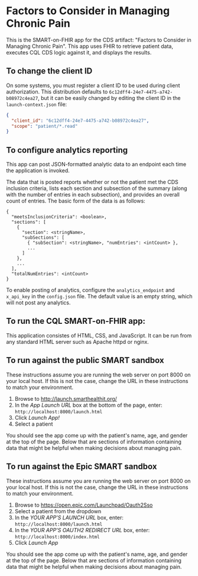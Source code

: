 # Factors to Consider in Managing Chronic Pain

This is the SMART-on-FHIR app for the CDS artifact: "Factors to Consider in Managing Chronic Pain".
This app uses FHIR to retrieve patient data, executes CQL CDS logic against it, and displays the
results.

## To change the client ID

On some systems, you must register a client ID to be used during client authorization.  This
distribution defaults to `6c12dff4-24e7-4475-a742-b08972c4ea27`, but it can be easily changed
by editing the client ID in the `launch-context.json` file:

```json
{
  "client_id": "6c12dff4-24e7-4475-a742-b08972c4ea27",
  "scope": "patient/*.read"
}
```

## To configure analytics reporting

This app can post JSON-formatted analytic data to an endpoint each time the application is invoked.

The data that is posted reports whether or not the patient met the CDS inclusion criteria, lists
each section and subsection of the summary (along with the number of entries in each subsection),
and provides an overall count of entries.  The basic form of the data is as follows:

```
{
  "meetsInclusionCriteria": <boolean>,
  "sections": [
    {
      "section": <stringName>,
      "subSections": [
        { "subSection": <stringName>, "numEntries": <intCount> },
        ...
      ]
    },
    ...
  ],
  "totalNumEntries": <intCount>
}
```

To enable posting of analytics, configure the `analytics_endpoint` and `x_api_key` in the `config.json` file.
The default value is an empty string, which will not post any analytics.

## To run the CQL SMART-on-FHIR app:

This application consistes of HTML, CSS, and JavaScript.  It can be run from any standard HTML
server such as Apache httpd or nginx.

## To run against the public SMART sandbox

These instructions assume you are running the web server on port 8000 on your local host.
If this is not the case, change the URL in these instructions to match your environment.

1. Browse to http://launch.smarthealthit.org/
2. In the _App Launch URL_ box at the bottom of the page, enter: `http://localhost:8000/launch.html`
3. Click _Launch App!_
4. Select a patient

You should see the app come up with the patient's name, age, and gender at the top of the page.
Below that are sections of information containing data that might be helpful when making decisions
about managing pain.

## To run against the Epic SMART sandbox

These instructions assume you are running the web server on port 8000 on your local host.
If this is not the case, change the URL in these instructions to match your environment.

1. Browse to https://open.epic.com/Launchpad/Oauth2Sso
2. Select a patient from the dropdown
3. In the _YOUR APP'S LAUNCH URL_ box, enter: `http://localhost:8000/launch.html`
4. In the _YOUR APP'S OAUTH2 REDIRECT URL_ box, enter: `http://localhost:8000/index.html`
5. Click _Launch App_

You should see the app come up with the patient's name, age, and gender at the top of the page.
Below that are sections of information containing data that might be helpful when making decisions
about managing pain.
